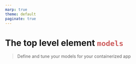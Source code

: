 ```yaml
---
marp: true
theme: default
paginate: true
---
```

<style>
.dodgerblue {
  color: dodgerblue;
}
.indianred {
  color: indianred;
}
</style>
# The top level element <span class="indianred">`models`</span>
> Define and tune your models for your containerized app
